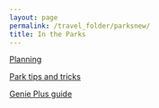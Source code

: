 ```yaml
---
layout: page
permalink: /travel_folder/parksnew/
title: In the Parks
---
```


[Planning](https://stuartmonro.github.io/travel_folder/parkplanning 'plan plan plan')

[Park tips and tricks](https://stuartmonro.github.io/travel_folder/parkpstips 'tips n tricks')

[Genie Plus guide](https://stuartmonro.github.io/travel_folder/parksgenieplus 'G+')